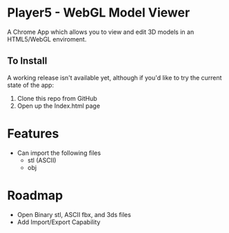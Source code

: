 # Player5 - WebGL Model Viewer

A Chrome App which allows you to view and edit 3D models in an HTML5/WebGL enviroment. 

## To Install

A working release isn't available yet, although if you'd like to try the current state of the app:

1. Clone this repo from GitHub
2. Open up the Index.html page


# Features
  - Can import the following files
    * stl (ASCII)
    * obj

# Roadmap
  - Open Binary stl, ASCII fbx,  and 3ds files
  - Add Import/Export Capability